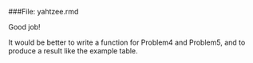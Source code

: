 ###File: yahtzee.rmd

Good job! 

It would be better to write a function for Problem4 and Problem5, and to produce a result like the example table.
